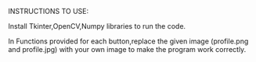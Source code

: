 INSTRUCTIONS TO USE:

Install Tkinter,OpenCV,Numpy libraries to run the code.

In Functions provided for each button,replace the given image (profile.png and profile.jpg) with your own image to make the program work correctly.
